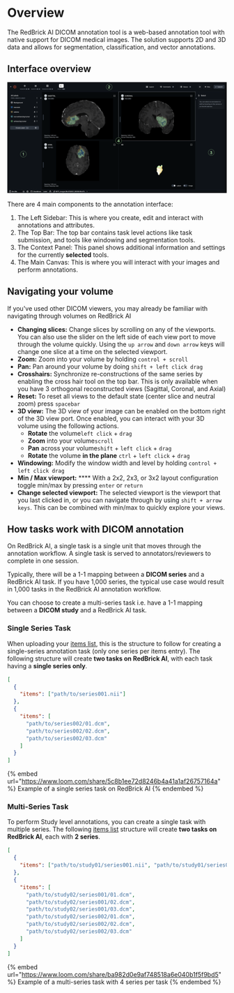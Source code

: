 # Overview

The RedBrick AI DICOM annotation tool is a web-based annotation tool with native support for DICOM medical images. The solution supports 2D and 3D data and allows for segmentation, classification, and vector annotations.&#x20;

## Interface overview

![](<../.gitbook/assets/Group 28384.png>)

There are 4 main components to the annotation interface:

1. The Left Sidebar: This is where you create, edit and interact with annotations and attributes.&#x20;
2. The Top Bar: The top bar contains task level actions like task submission, and tools like windowing and segmentation tools.&#x20;
3. The Context Panel: This panel shows additional information and settings for the currently **selected** tools.
4. The Main Canvas: This is where you will interact with your images and perform annotations.&#x20;

## Navigating your volume

If you've used other DICOM viewers, you may already be familiar with navigating through volumes on RedBrick AI

* **Changing slices:** Change slices by scrolling on any of the viewports. You can also use the slider on the left side of each view port to move through the volume quickly. Using the `up arrow`  and `down arrow`  keys will change one slice at a time on the selected viewport.
* **Zoom:** Zoom into your volume by holding `control + scroll`
* **Pan:** Pan around your volume by doing `shift + left click drag`
* **Crosshairs:** Synchronize re-constructions of the same series by enabling the cross hair tool on the top bar. This is only available when you have 3 orthogonal reconstructed views (Sagittal, Coronal, and Axial)
* **Reset:** To reset all views to the default state (center slice and neutral zoom) press `spacebar`
* **3D view:** The 3D view of your image can be enabled on the bottom right of the 3D view port. Once enabled, you can interact with your 3D volume using the following actions.
  * **Rotate** the volume`left click` + `drag`
  * **Zoom** into your volume`scroll`
  * **Pan** across your volume`shift` + `left click` + `drag`
  * **Rotate** the volume **in the plane** `ctrl` + `left click` + `drag`
* **Windowing:** Modify the window width and level by holding `control + left click drag`
* **Min / Max viewport:** **** With a 2x2, 2x3, or 3x2 layout configuration toggle min/max by pressing `enter` or `return`
* **Change selected viewport:** The selected viewport is the viewport that you last clicked in, or you can navigate through by using `shift + arrow keys`. This can be combined with min/max to quickly explore your views.

## How tasks work with DICOM annotation

On RedBrick AI, a single task is a single unit that moves through the annotation workflow. A single task is served to annotators/reviewers to complete in one session.&#x20;

Typically, there will be a 1-1 mapping between a **DICOM series** and a RedBrick AI task. If you have 1,000 series, the typical use case would result in 1,000 tasks in the RedBrick AI annotation workflow.&#x20;

You can choose to create a multi-series task i.e. have a 1-1 mapping between a **DICOM study** and a RedBrick AI task.&#x20;

### Single Series Task

When uploading your [items list](../importing-data/configuring-external-storage/#items-list-format), this is the structure to follow for creating a single-series annotation task (only one series per items entry). The following structure will create **two tasks on RedBrick AI**, with each task having a **single series only**.&#x20;

```json
[
  {
    "items": ["path/to/series001.nii"]
  },
  {
    "items": [
      "path/to/series002/01.dcm",
      "path/to/series002/02.dcm",
      "path/to/series002/03.dcm"
    ]
  }
]
```

{% embed url="https://www.loom.com/share/5c8b1ee72d8246b4a41a1af26757164a" %}
Example of a single series task on RedBrick AI
{% endembed %}

### Multi-Series Task

To perform Study level annotations, you can create a single task with multiple series. The following [items list](../importing-data/configuring-external-storage/#items-list-format) structure will create **two tasks on RedBrick AI**, each with **2 series**.&#x20;

```json
[
  {
    "items": ["path/to/study01/series001.nii", "path/to/study01/series002.nii"]
  },
  {
    "items": [
      "path/to/study02/series001/01.dcm",
      "path/to/study02/series001/02.dcm",
      "path/to/study02/series001/03.dcm",
      "path/to/study02/series002/01.dcm",
      "path/to/study02/series002/02.dcm",
      "path/to/study02/series002/03.dcm"
    ]
  }
]
```

{% embed url="https://www.loom.com/share/ba982d0e9af748518a6e040b1f5f9bd5" %}
Example of a multi-series task with 4 series per task
{% endembed %}
